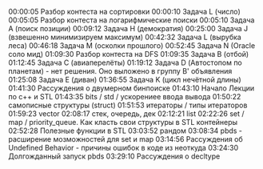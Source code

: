 00:00:05 Разбор контеста на сортировки
00:00:10 Задача L (число)
00:05:05 Разбор контеста на логарифмические поиски
00:05:10 Задача A (поиск позиции)
00:09:12 Задача H (демократия)
00:25:00 Задача J (взвешенно минимизируем максимум)
00:42:32 Задача L (вырубка леса)
00:46:18 Задача M (осколки прошлого)
00:52:45 Задача N (Oracle соло мид)
01:09:30 Разбор контеста на DFS
01:09:35 Задача B (отбой)
01:12:45 Задача C (авиаперелёты)
01:19:12 Задача D (Автостопом по планетам) - нет решения. Оно выложено в группу B' объявления
01:25:08 Задача E (диван)
01:36:55 Задача K (цикл нечётной длины)
01:41:30 Рассуждения о двумерном бинпоиске
01:43:10 Начало Лекции по c++ и STL
01:43:35 bits / std / ускорениее ввода вывода
01:50:22 самописные структуры (struct)
01:51:53 итераторы / типы итераторов
01:59:23 vector
02:08:17  стек, очередь, дек
02:12:21 list
02:22:26 set / map / priority_queue. Как класть свои структуры в STL контейнеры
02:52:28 Полезные функции в STL
03:03:52 рандом 
03:08:34 pbds - расширение мозможностей для set и map
03:14:56 Рассуждения об Undefined Behavior - причины ошибок в коде из неоткуда
03:24:30 Долгожданный запуск pbds
03:29:10 Рассуждения о decltype